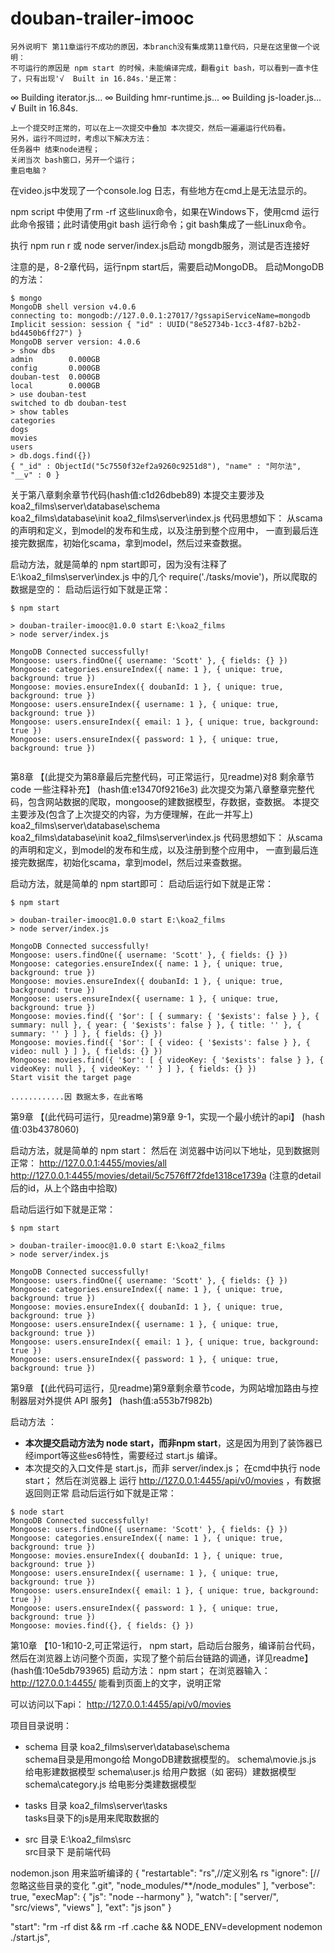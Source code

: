 # douban-trailer-imooc



```
另外说明下 第11章运行不成功的原因，本branch没有集成第11章代码，只是在这里做一个说明：
不可运行的原因是 npm start 的时候，未能编译完成，翻看git bash，可以看到一直卡住了，只有出现'√  Built in 16.84s.'是正常：
```
∞  Building iterator.js...
∞  Building hmr-runtime.js...
∞  Building js-loader.js...
√  Built in 16.84s.
```
上一个提交时正常的，可以在上一次提交中叠加 本次提交，然后一遍遍运行代码看。
另外，运行不同过时，考虑以下解决方法：
任务器中 结束node进程；
关闭当次 bash窗口，另开一个运行；
重启电脑？

```

在video.js中发现了一个console.log 日志，有些地方在cmd上是无法显示的。

npm script 中使用了rm -rf 这些linux命令，如果在Windows下，使用cmd 运行此命令报错；此时请使用git bash 运行命令；git bash集成了一些Linux命令。

执行 npm run r 或 node server/index.js启动 mongdb服务，测试是否连接好

注意的是，8-2章代码，运行npm start后，需要启动MongoDB。
启动MongoDB的方法：
```
$ mongo
MongoDB shell version v4.0.6
connecting to: mongodb://127.0.0.1:27017/?gssapiServiceName=mongodb
Implicit session: session { "id" : UUID("8e52734b-1cc3-4f87-b2b2-bd4450b6ff27") }
MongoDB server version: 4.0.6
> show dbs
admin        0.000GB
config       0.000GB
douban-test  0.000GB
local        0.000GB
> use douban-test
switched to db douban-test
> show tables
categories
dogs
movies
users
> db.dogs.find({})
{ "_id" : ObjectId("5c7550f32ef2a9260c9251d8"), "name" : "阿尔法", "__v" : 0 }

```

关于第八章剩余章节代码(hash值:c1d26dbeb89)
本提交主要涉及 
koa2_films\server\database\schema\
koa2_films\database\init
koa2_films\server\index.js
代码思想如下：
从scama 的声明和定义，到model的发布和生成，以及注册到整个应用中，
一直到最后连接完数据库，初始化scama，拿到model，然后过来查数据。

启动方法，就是简单的 npm start即可，因为没有注释了E:\koa2_films\server\index.js 中的几个 require('./tasks/movie')，所以爬取的数据是空的：
启动后运行如下就是正常：
```
$ npm start

> douban-trailer-imooc@1.0.0 start E:\koa2_films
> node server/index.js

MongoDB Connected successfully!
Mongoose: users.findOne({ username: 'Scott' }, { fields: {} })
Mongoose: categories.ensureIndex({ name: 1 }, { unique: true, background: true })
Mongoose: movies.ensureIndex({ doubanId: 1 }, { unique: true, background: true })
Mongoose: users.ensureIndex({ username: 1 }, { unique: true, background: true })
Mongoose: users.ensureIndex({ email: 1 }, { unique: true, background: true })
Mongoose: users.ensureIndex({ password: 1 }, { unique: true, background: true })


```


第8章 【(此提交为第8章最后完整代码，可正常运行，见readme)对8 剩余章节 code 一些注释补充】 (hash值:e13470f9216e3) 
此次提交为第八章整章完整代码，包含网站数据的爬取，mongoose的建数据模型，存数据，查数据。
本提交主要涉及(包含了上次提交的内容，为方便理解，在此一并写上)
koa2_films\server\database\schema\
koa2_films\database\init
koa2_films\server\index.js
代码思想如下：
从scama 的声明和定义，到model的发布和生成，以及注册到整个应用中，
一直到最后连接完数据库，初始化scama，拿到model，然后过来查数据。


启动方法，就是简单的 npm start即可：
启动后运行如下就是正常：
```
$ npm start

> douban-trailer-imooc@1.0.0 start E:\koa2_films
> node server/index.js

MongoDB Connected successfully!
Mongoose: users.findOne({ username: 'Scott' }, { fields: {} })
Mongoose: categories.ensureIndex({ name: 1 }, { unique: true, background: true })
Mongoose: movies.ensureIndex({ doubanId: 1 }, { unique: true, background: true })
Mongoose: users.ensureIndex({ username: 1 }, { unique: true, background: true })
Mongoose: movies.find({ '$or': [ { summary: { '$exists': false } }, { summary: null }, { year: { '$exists': false } }, { title: '' }, { summary: '' } ] }, { fields: {} })
Mongoose: movies.find({ '$or': [ { video: { '$exists': false } }, { video: null } ] }, { fields: {} })
Mongoose: movies.find({ '$or': [ { videoKey: { '$exists': false } }, { videoKey: null }, { videoKey: '' } ] }, { fields: {} })
Start visit the target page

............因 数据太多，在此省略

```


第9章 【(此代码可运行，见readme)第9章 9-1，实现一个最小统计的api】 (hash值:03b4378060) 

启动方法，就是简单的 npm start：
然后在 浏览器中访问以下地址，见到数据则正常：
http://127.0.0.1:4455/movies/all
http://127.0.0.1:4455/movies/detail/5c7576ff72fde1318ce1739a  (注意的detail后的id，从上个路由中拾取)

启动后运行如下就是正常：
```
$ npm start

> douban-trailer-imooc@1.0.0 start E:\koa2_films
> node server/index.js

MongoDB Connected successfully!
Mongoose: users.findOne({ username: 'Scott' }, { fields: {} })
Mongoose: categories.ensureIndex({ name: 1 }, { unique: true, background: true })
Mongoose: movies.ensureIndex({ doubanId: 1 }, { unique: true, background: true })
Mongoose: users.ensureIndex({ username: 1 }, { unique: true, background: true })
Mongoose: users.ensureIndex({ email: 1 }, { unique: true, background: true })
Mongoose: users.ensureIndex({ password: 1 }, { unique: true, background: true })

```

第9章 【(此代码可运行，见readme)第9章剩余章节code，为网站增加路由与控制器层对外提供 API 服务】 (hash值:a553b7f982b) 

启动方法 ：
- **本次提交启动方法为 node start，而非npm start**，这是因为用到了装饰器已经import等这些es6特性，需要经过
start.js 编译。
- 本次提交的入口文件是 start.js，而非 server/index.js；
在cmd中执行 node start；
然后在浏览器上 运行 http://127.0.0.1:4455/api/v0/movies  ，有数据返回则正常
启动后运行如下就是正常：
```
$ node start
MongoDB Connected successfully!
Mongoose: users.findOne({ username: 'Scott' }, { fields: {} })
Mongoose: categories.ensureIndex({ name: 1 }, { unique: true, background: true })
Mongoose: movies.ensureIndex({ doubanId: 1 }, { unique: true, background: true })
Mongoose: users.ensureIndex({ username: 1 }, { unique: true, background: true })
Mongoose: users.ensureIndex({ email: 1 }, { unique: true, background: true })
Mongoose: users.ensureIndex({ password: 1 }, { unique: true, background: true })
Mongoose: movies.find({}, { fields: {} })

```


第10章 【10-1和10-2,可正常运行， npm start，启动后台服务，编译前台代码，然后在浏览器上访问整个页面，实现了整个前后台链路的调通，详见readme】 (hash值:10e5db793965) 
启动方法：
npm start；
在浏览器输入：http://127.0.0.1:4455/
能看到页面上的文字，说明正常

可以访问以下api：
http://127.0.0.1:4455/api/v0/movies





项目目录说明：
- schema 目录
koa2_films\server\database\schema\
schema目录是用mongo给 MongoDB建数据模型的。
schema\movie.js.js 给电影建数据模型
schema\user.js 给用户数据（如 密码）建数据模型
schema\category.js 给电影分类建数据模型

- tasks 目录
koa2_films\server\tasks\
tasks目录下的js是用来爬取数据的

- src 目录
E:\koa2_films\src\
src目录下 是前端代码

nodemon.json  用来监听编译的
{
  "restartable": "rs",//定义别名 rs
  "ignore": [//忽略这些目录的变化
    ".git",
    "node_modules/**/node_modules" 
  ],
  "verbose": true,
  "execMap": {
    "js": "node --harmony"
  },
  "watch": [
    "server/",
    "src/views",
    "views"
  ],
  "ext": "js json"
}

<!-- 删除dist，删除.cache，设置环境变量，使用nodemon启动 start.js -->
  "start": "rm -rf dist && rm -rf .cache && NODE_ENV=development nodemon ./start.js",




